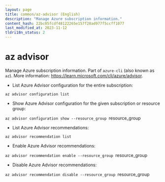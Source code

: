 ```yaml
---
layout: page
title: common/az-advisor (English)
description: "Manage Azure subscription information."
content_hash: 22bc05fcdf48122265e157f28ad977f5ccff1077
last_modified_at: 2023-11-12
tldri18n_status: 2
---
```

# az advisor

Manage Azure subscription information.
Part of `azure-cli` (also known as `az`).
More information: <https://learn.microsoft.com/cli/azure/advisor>.

- List Azure Advisor configuration for the entire subscription:

`az advisor configuration list`

- Show Azure Advisor configuration for the given subscription or resource group:

`az advisor configuration show --resource_group `<span class="tldr-var badge badge-pill bg-dark-lm bg-white-dm text-white-lm text-dark-dm font-weight-bold">resource_group</span>

- List Azure Advisor recommendations:

`az advisor recommendation list`

- Enable Azure Advisor recommendations:

`az advisor recommendation enable --resource_group `<span class="tldr-var badge badge-pill bg-dark-lm bg-white-dm text-white-lm text-dark-dm font-weight-bold">resource_group</span>

- Disable Azure Advisor recommendations:

`az advisor recommendation disable --resource_group `<span class="tldr-var badge badge-pill bg-dark-lm bg-white-dm text-white-lm text-dark-dm font-weight-bold">resource_group</span>
